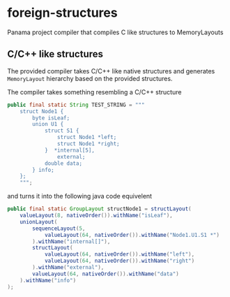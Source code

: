 # foreign-structures
Panama project compiler that compiles C like structures to MemoryLayouts

## C/C++ like structures
The provided compiler takes C/C++ like native structures and generates `MemoryLayout` hierarchy based on the provided structures.

The compiler takes something resembling a C/C++ structure
```java
public final static String TEST_STRING = """
	struct Node1 {
		byte isLeaf;
		union U1 {
		    struct S1 {
		        struct Node1 *left;
		        struct Node1 *right;
		    }  *internal[5],
		    	external;
		    double data;
		} info;
	};
	""";
```

and turns it into the following java code equivelent

```java
public final static GroupLayout structNode1 = structLayout(
	valueLayout(8, nativeOrder()).withName("isLeaf"),
	unionLayout(
		sequenceLayout(5,
			valueLayout(64, nativeOrder()).withName("Node1.U1.S1 *")
		).withName("internal[]"),
		structLayout(
			valueLayout(64, nativeOrder()).withName("left"),
			valueLayout(64, nativeOrder()).withName("right")
		).withName("external"),
		valueLayout(64, nativeOrder()).withName("data")
	).withName("info")
);
```
